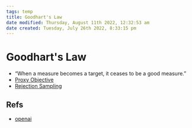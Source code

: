 ```yaml
---
tags: temp
title: Goodhart's Law
date modified: Thursday, August 11th 2022, 12:32:53 am
date created: Tuesday, July 26th 2022, 8:33:15 pm
---
```


# Goodhart's Law
- “When a measure becomes a target, it ceases to be a good measure.”
- [Proxy Objective](Proxy%20Objective.md)
- [Rejection Sampling](Rejection%20Sampling.md)

## Refs
- [openai](https://openai.com/blog/measuring-goodharts-law/)

